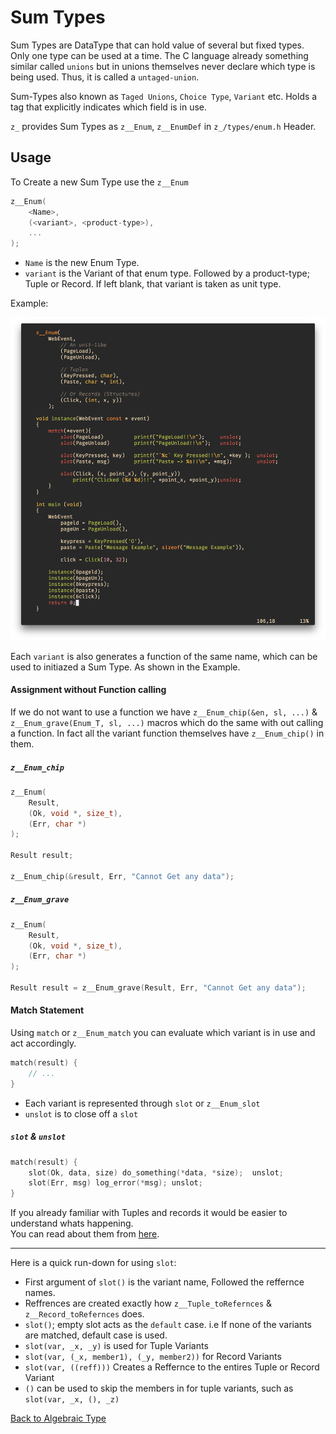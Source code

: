 # Sum Types

Sum Types are DataType that can hold value of several but fixed types. Only one type can be used at a time.
The C language already something similar called `unions` but in unions themselves never declare which type is being used. Thus, it is called a `untaged-union`.

Sum-Types also known as `Taged Unions`, `Choice Type`, `Variant` etc. Holds a tag that explicitly indicates which field is in use.

`z_` provides Sum Types as `z__Enum`, `z__EnumDef` in `z_/types/enum.h` Header.


## Usage

To Create a new Sum Type use the `z__Enum`
```c
z__Enum(
    <Name>,
    (<variant>, <product-type>),
    ...
);
```

* `Name` is the new Enum Type.
* `variant` is the Variant of that enum type. Followed by a product-type; Tuple or Record. If left blank, that variant is taken as unit type.

Example:
<div align="center">
  <img src="../../imgs/example/enum_webevent.png">
</div>

Each `variant` is also generates a function of the same name, which can be used to initiazed a Sum Type. As shown in the Example.

#### Assignment without Function calling

If we do not want to use a function we have `z__Enum_chip(&en, sl, ...)` & `z__Enum_grave(Enum_T, sl, ...)` macros which do the same with out calling a function. In fact all the variant function themselves have `z__Enum_chip()` in them.

##### `z__Enum_chip`

```c
z__Enum(
    Result,
    (Ok, void *, size_t),
    (Err, char *)
);

Result result;

z__Enum_chip(&result, Err, "Cannot Get any data");
```

##### `z__Enum_grave`

```c
z__Enum(
    Result,
    (Ok, void *, size_t),
    (Err, char *)
);

Result result = z__Enum_grave(Result, Err, "Cannot Get any data");
```

#### Match Statement

Using `match` or `z__Enum_match` you can evaluate which variant is in use and act accordingly.
```c
match(result) {
    // ...
}
```

- Each variant is represented through `slot` or `z__Enum_slot`
- `unslot` is to close off a `slot`


##### `slot` & `unslot`

```c
match(result) {
    slot(Ok, data, size) do_something(*data, *size);  unslot;
    slot(Err, msg) log_error(*msg); unslot;
}
```

If you already familiar with Tuples and records it would be easier to understand whats happening.<br>
You can read about them from [here](./alg.md).

---

Here is a quick run-down for using `slot`:
- First argument of `slot()` is the variant name, Followed the reffernce names.
- Reffrences are created exactly how `z__Tuple_toRefernces` & `z__Record_toRefernces` does.
- `slot()`; empty slot acts as the `default` case. i.e If none of the variants are matched, default case is used.
- `slot(var, _x, _y)` is used for Tuple Variants
- `slot(var, (_x, member1), (_y, member2))` for Record Variants
- `slot(var, ((reff)))` Creates a Reffernce to the entires Tuple or Record Variant
- `()` can be used to skip the members in for tuple variants, such as `slot(var, _x, (), _z)`


[Back to Algebraic Type](./alg.md)

